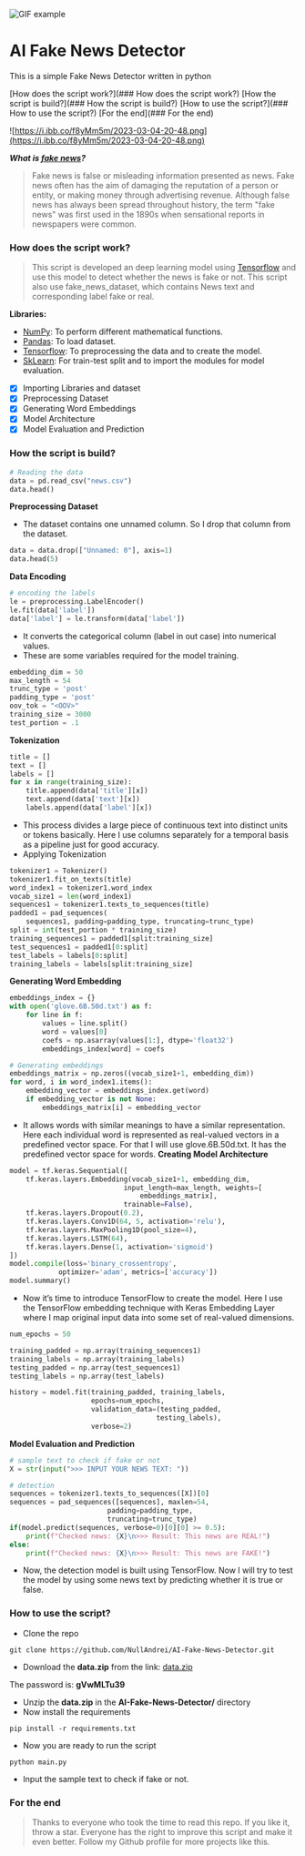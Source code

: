 ![GIF example](https://gifyu.com/images/ezgif.com-video-to-gif25c19cf7475c2212.gif)

# AI Fake News Detector
This is a simple Fake News Detector written in python

[How does the script work?](### How does the script work?)
[How the script is build?](### How the script is build?)
[How to use the script?](### How to use the script?)
[For the end](### For the end)

![https://i.ibb.co/f8yMm5m/2023-03-04-20-48.png](https://i.ibb.co/f8yMm5m/2023-03-04-20-48.png)

***What is [fake news](https://en.wikipedia.org/wiki/Fake_news)?***
> Fake news is false or misleading information presented as news. Fake news often has the aim of damaging the reputation of a person or entity, or making money through advertising revenue. Although false news has always been spread throughout history, the term "fake news" was first used in the 1890s when sensational reports in newspapers were common.

### How does the script work?
> This script is developed an deep learning model using [Tensorflow](https://www.tensorflow.org/) and use this model to detect whether the news is fake or not. This script also use fake_news_dataset, which contains News text and corresponding label fake or real.

**Libraries:**
- [NumPy](https://numpy.org/): To perform different mathematical functions.
- [Pandas](https://pandas.pydata.org/): To load dataset.
- [Tensorflow](https://www.tensorflow.org/): To preprocessing the data and to create the model.
- [SkLearn](https://scikit-learn.org/stable/): For train-test split and to import the modules for model evaluation.

- [x] Importing Libraries and dataset
- [x] Preprocessing Dataset
- [x] Generating Word Embeddings
- [x] Model Architecture
- [x] Model Evaluation and Prediction

### How the script is build?
```python
# Reading the data
data = pd.read_csv("news.csv")
data.head()
```
**Preprocessing Dataset**
- The dataset contains one unnamed column. So I drop that column from the dataset.
```python
data = data.drop(["Unnamed: 0"], axis=1)
data.head(5)
```
**Data Encoding**
```python
# encoding the labels
le = preprocessing.LabelEncoder()
le.fit(data['label'])
data['label'] = le.transform(data['label'])
```
- It converts the categorical column (label in out case) into numerical values.
- These are some variables required for the model training.
```python
embedding_dim = 50
max_length = 54
trunc_type = 'post'
padding_type = 'post'
oov_tok = "<OOV>"
training_size = 3000
test_portion = .1
```
**Tokenization**
```python
title = []
text = []
labels = []
for x in range(training_size):
	title.append(data['title'][x])
	text.append(data['text'][x])
	labels.append(data['label'][x])
```
- This process divides a large piece of continuous text into distinct units or tokens basically. Here I use columns separately for a temporal basis as a pipeline just for good accuracy.
- Applying Tokenization
```python
tokenizer1 = Tokenizer()
tokenizer1.fit_on_texts(title)
word_index1 = tokenizer1.word_index
vocab_size1 = len(word_index1)
sequences1 = tokenizer1.texts_to_sequences(title)
padded1 = pad_sequences(
	sequences1, padding=padding_type, truncating=trunc_type)
split = int(test_portion * training_size)
training_sequences1 = padded1[split:training_size]
test_sequences1 = padded1[0:split]
test_labels = labels[0:split]
training_labels = labels[split:training_size]
```
**Generating Word Embedding**
```python
embeddings_index = {}
with open('glove.6B.50d.txt') as f:
	for line in f:
		values = line.split()
		word = values[0]
		coefs = np.asarray(values[1:], dtype='float32')
		embeddings_index[word] = coefs

# Generating embeddings
embeddings_matrix = np.zeros((vocab_size1+1, embedding_dim))
for word, i in word_index1.items():
	embedding_vector = embeddings_index.get(word)
	if embedding_vector is not None:
		embeddings_matrix[i] = embedding_vector
```
- It allows words with similar meanings to have a similar representation. Here each individual word is represented as real-valued vectors in a predefined vector space. For that I will use glove.6B.50d.txt. It has the predefined vector space for words.
**Creating Model Architecture**
```python
model = tf.keras.Sequential([
	tf.keras.layers.Embedding(vocab_size1+1, embedding_dim,
							input_length=max_length, weights=[
								embeddings_matrix],
							trainable=False),
	tf.keras.layers.Dropout(0.2),
	tf.keras.layers.Conv1D(64, 5, activation='relu'),
	tf.keras.layers.MaxPooling1D(pool_size=4),
	tf.keras.layers.LSTM(64),
	tf.keras.layers.Dense(1, activation='sigmoid')
])
model.compile(loss='binary_crossentropy',
			optimizer='adam', metrics=['accuracy'])
model.summary()
```
- Now it’s time to introduce TensorFlow to create the model. Here I use the TensorFlow embedding technique with Keras Embedding Layer where I map original input data into some set of real-valued dimensions.
```python
num_epochs = 50

training_padded = np.array(training_sequences1)
training_labels = np.array(training_labels)
testing_padded = np.array(test_sequences1)
testing_labels = np.array(test_labels)

history = model.fit(training_padded, training_labels,
					epochs=num_epochs,
					validation_data=(testing_padded,
									testing_labels),
					verbose=2)
```
**Model Evaluation and Prediction**
```python
# sample text to check if fake or not
X = str(input(">>> INPUT YOUR NEWS TEXT: "))

# detection
sequences = tokenizer1.texts_to_sequences([X])[0]
sequences = pad_sequences([sequences], maxlen=54,
						padding=padding_type,
						truncating=trunc_type)
if(model.predict(sequences, verbose=0)[0][0] >= 0.5):
	print(f"Checked news: {X}\n>>> Result: This news are REAL!")
else:
	print(f"Checked news: {X}\n>>> Result: This news are FAKE!")
```
- Now, the detection model is built using TensorFlow. Now I will try to test the model by using some news text by predicting whether it is true or false.

### How to use the script?
- Clone the repo
```
git clone https://github.com/NullAndrei/AI-Fake-News-Detector.git
```
- Download the **data.zip** from the link: [data.zip](https://drive.proton.me/urls/PHA9NTS41W#YfBsBk2q6GDh)

The password is: **gVwMLTu39**
- Unzip the **data.zip** in the **AI-Fake-News-Detector/** directory
- Now install the requirements
```
pip install -r requirements.txt
```
- Now you are ready to run the script
```
python main.py
```
- Input the sample text to check if fake or not.

### For the end
> Thanks to everyone who took the time to read this repo. If you like it, throw a star. Everyone has the right to improve this script and make it even better. Follow my Github profile for more projects like this.

